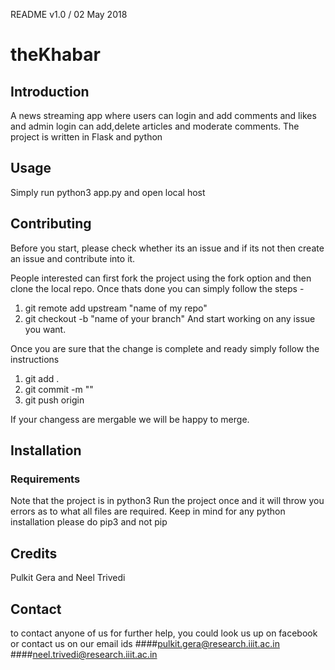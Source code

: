 README v1.0 / 02 May 2018

# theKhabar

## Introduction

A news streaming app where users can login and add comments and likes and admin login can add,delete articles and moderate comments. The project is written in Flask and python

## Usage

Simply run python3 app.py and open local host

## Contributing

Before you start, please check whether its an issue and if its not then create an issue and contribute into it.

People interested can first fork the project using the fork option and then clone the local repo. Once thats done you can simply follow the steps - 
1. git remote add upstream "name of my repo"
2. git checkout -b "name of your branch"
And start working on any issue you want.

Once you are sure that the change is complete and ready simply follow the instructions
1. git add .
2. git commit -m "<some suitable message>" 
3. git push origin <branch name>

If your changess are mergable we will be happy to merge.


## Installation

### Requirements
Note that the project is in python3
Run the project once and it will throw you errors as to what all files are required. Keep in mind for any python installation please do pip3 and not pip 

## Credits

Pulkit Gera and Neel Trivedi

## Contact

to contact anyone of us for further help, you could look us up on facebook or contact us on our email ids
####pulkit.gera@research.iiit.ac.in
####neel.trivedi@research.iiit.ac.in

